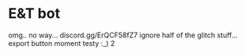 # E&T bot
omg.. no way...
discord.gg/ErQCF58fZ7
ignore half of the glitch stuff... export button moment
testy :_) 2